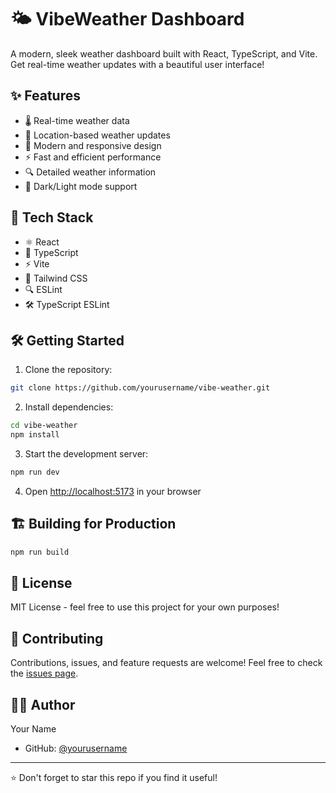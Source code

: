 # 🌤️ VibeWeather Dashboard

A modern, sleek weather dashboard built with React, TypeScript, and Vite. Get real-time weather updates with a beautiful user interface! 

## ✨ Features

- 🌡️ Real-time weather data
- 📍 Location-based weather updates
- 🎨 Modern and responsive design
- ⚡ Fast and efficient performance
- 🔍 Detailed weather information
- 🌙 Dark/Light mode support

## 🚀 Tech Stack

- ⚛️ React
- 📘 TypeScript
- ⚡ Vite
- 🎨 Tailwind CSS
- 🔍 ESLint
- 🛠️ TypeScript ESLint

## 🛠️ Getting Started

1. Clone the repository:
```bash
git clone https://github.com/yourusername/vibe-weather.git
```

2. Install dependencies:
```bash
cd vibe-weather
npm install
```

3. Start the development server:
```bash
npm run dev
```

4. Open [http://localhost:5173](http://localhost:5173) in your browser

## 🏗️ Building for Production

```bash
npm run build
```

## 📝 License

MIT License - feel free to use this project for your own purposes!

## 🤝 Contributing

Contributions, issues, and feature requests are welcome! Feel free to check the [issues page](https://github.com/yourusername/vibe-weather/issues).

## 👨‍💻 Author

Your Name
- GitHub: [@yourusername](https://github.com/yourusername)

---
⭐️ Don't forget to star this repo if you find it useful!
